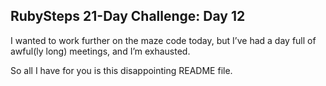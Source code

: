 ## RubySteps 21-Day Challenge: Day 12

I wanted to work further on the maze code today, but I’ve had a day full of awful(ly long) meetings, and I’m exhausted.

So all I have for you is this disappointing README file.
